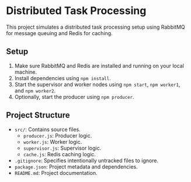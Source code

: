 # Distributed Task Processing

This project simulates a distributed task processing setup using RabbitMQ for message queuing and Redis for caching.

## Setup

1. Make sure RabbitMQ and Redis are installed and running on your local machine.
2. Install dependencies using `npm install`.
3. Start the supervisor and worker nodes using `npm start`, `npm worker1`, and `npm worker2`.
4. Optionally, start the producer using `npm producer`.

## Project Structure

- `src/`: Contains source files.
  - `producer.js`: Producer logic.
  - `worker.js`: Worker logic.
  - `supervisor.js`: Supervisor logic.
  - `cache.js`: Redis caching logic.
- `.gitignore`: Specifies intentionally untracked files to ignore.
- `package.json`: Project metadata and dependencies.
- `README.md`: Project documentation.

